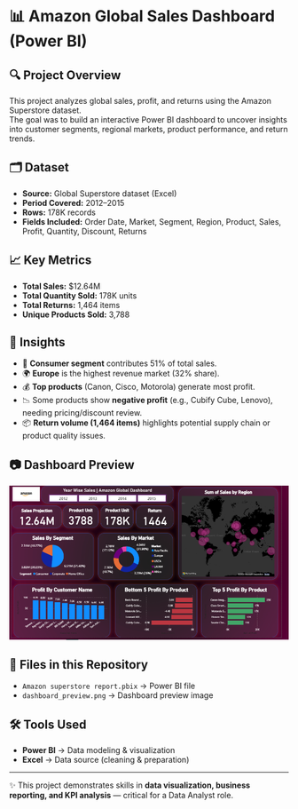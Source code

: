 # 📊 Amazon Global Sales Dashboard (Power BI)

## 🔍 Project Overview
This project analyzes global sales, profit, and returns using the Amazon Superstore dataset.  
The goal was to build an interactive Power BI dashboard to uncover insights into customer segments, regional markets, product performance, and return trends.

## 🗂 Dataset
- **Source:** Global Superstore dataset (Excel) 
- **Period Covered:** 2012–2015
- **Rows:** 178K records
- **Fields Included:** Order Date, Market, Segment, Region, Product, Sales, Profit, Quantity, Discount, Returns

## 📈 Key Metrics
- **Total Sales:** $12.64M  
- **Total Quantity Sold:** 178K units  
- **Total Returns:** 1,464 items  
- **Unique Products Sold:** 3,788  

## 🔑 Insights
- 🛒 **Consumer segment** contributes 51% of total sales.  
- 🌍 **Europe** is the highest revenue market (32% share).  
- 💰 **Top products** (Canon, Cisco, Motorola) generate most profit.  
- 📉 Some products show **negative profit** (e.g., Cubify Cube, Lenovo), needing pricing/discount review.  
- 📦 **Return volume (1,464 items)** highlights potential supply chain or product quality issues.

## 📷 Dashboard Preview
![Dashboard Screenshot](dashboard_preview.png)

## 📂 Files in this Repository
- `Amazon superstore report.pbix` → Power BI file  
- `dashboard_preview.png` → Dashboard preview image   

## 🛠 Tools Used
- **Power BI** → Data modeling & visualization  
- **Excel** → Data source (cleaning & preparation)  

---

✨ This project demonstrates skills in **data visualization, business reporting, and KPI analysis** — critical for a Data Analyst role.
